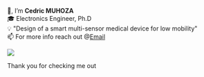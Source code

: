 👋, I’m <strong>Cedric MUHOZA</strong> <br>
🎓 Electronics Engineer, Ph.D <br> 
💡 "Design of a smart multi-sensor medical device for low mobility"<br>
📫 For more info reach out @<a href="mailto:cedricdiego0@gmail.com">Email</a>

<!---
mcedrdiego/mcedrdiego is a ✨ special ✨ repository because its `README.md` (this file) appears on your GitHub profile.
You can click the Preview link to take a look at your changes.
--->

![](https://github-readme-stats.vercel.app/api?username=mcedrdiego&show_icons=true&theme=transparent)

Thank you for checking me out
